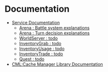 # Documentation

* [Service Documentation](services/README.md)
    * [Arena : Battle system explanations](Arena_BattleSystem.md#arena)
    * [Arena : Turn decision explanations](Arena_TurnPriorityList.md#turn-per-turn-priority)
    * [WorldServer : todo]()
    * [InventoryGrab : todo]()
    * [InventoryUsage : todo]()
    * [InventoryTrade : todo]()
    * [Quest : todo]()
* [CML:Cache Manager Library Documentation](CML.md)
 
